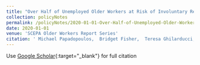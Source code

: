 ```yaml
---
title: "Over Half of Unemployed Older Workers at Risk of Involuntary Retirement"
collection: policyNotes
permalink: /policyNotes/2020-01-01-Over-Half-of-Unemployed-Older-Workers-at-Risk-of-Involuntary-Retirement
date: 2020-01-01
venue: 'SCEPA Older Workers Report Series'
citation: ' Michael Papadopoulos,  Bridget Fisher,  Teresa Ghilarducci,  Siavash Radpour, &quot;Over Half of Unemployed Older Workers at Risk of Involuntary Retirement.&quot; SCEPA Older Workers Report Series, 2020.'
---
```

Use [Google Scholar](https://scholar.google.com/scholar?q=Over+Half+of+Unemployed+Older+Workers+at+Risk+of+Involuntary+Retirement){:target="_blank"} for full citation